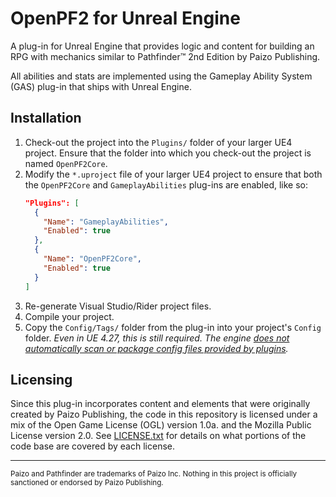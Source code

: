 ﻿# OpenPF2 for Unreal Engine
A plug-in for Unreal Engine that provides logic and content for building an RPG
with mechanics similar to Pathfinder&trade; 2nd Edition by Paizo Publishing.

All abilities and stats are implemented using the Gameplay Ability System (GAS)
plug-in that ships with Unreal Engine.

## Installation
1. Check-out the project into the `Plugins/` folder of your larger UE4 project.
   Ensure that the folder into which you check-out the project is named 
   `OpenPF2Core`.
2. Modify the `*.uproject` file of your larger UE4 project to ensure that both
   the `OpenPF2Core` and `GameplayAbilities` plug-ins are enabled, like so:
   ```json
   "Plugins": [
     {
       "Name": "GameplayAbilities",
       "Enabled": true
     },
     {
       "Name": "OpenPF2Core",
       "Enabled": true
     }
   ]
   ```
3. Re-generate Visual Studio/Rider project files.
4. Compile your project.
5. Copy the `Config/Tags/` folder from the plug-in into your project's `Config` folder.
   _Even in UE 4.27, this is still required. The engine
   [does not automatically scan or package config files provided by plugins](https://docs.unrealengine.com/4.27/en-US/ProductionPipelines/Plugins/#pluginsinprojects)._

## Licensing
Since this plug-in incorporates content and elements that were originally
created by Paizo Publishing, the code in this repository is licensed under a mix
of the Open Game License (OGL) version 1.0a. and the Mozilla Public License 
version 2.0. See [LICENSE.txt](LICENSE.txt) for details on what portions of the
code base are covered by each license.

---
<small>
Paizo and Pathfinder are trademarks of Paizo Inc. Nothing in this project is
officially sanctioned or endorsed by Paizo Publishing.
</small>
